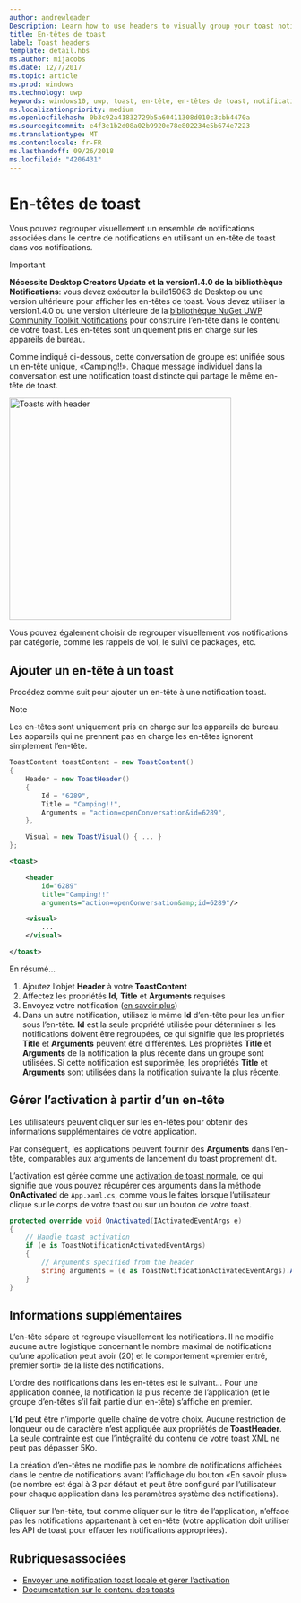 ```yaml
---
author: andrewleader
Description: Learn how to use headers to visually group your toast notifications in Action Center.
title: En-têtes de toast
label: Toast headers
template: detail.hbs
ms.author: mijacobs
ms.date: 12/7/2017
ms.topic: article
ms.prod: windows
ms.technology: uwp
keywords: windows10, uwp, toast, en-tête, en-têtes de toast, notification, regrouper les toasts, centre de notifications
ms.localizationpriority: medium
ms.openlocfilehash: 0b3c92a41832729b5a60411308d010c3cbb4470a
ms.sourcegitcommit: e4f3e1b2d08a02b9920e78e802234e5b674e7223
ms.translationtype: MT
ms.contentlocale: fr-FR
ms.lasthandoff: 09/26/2018
ms.locfileid: "4206431"
---
```

# <a name="toast-headers"></a>En-têtes de toast

Vous pouvez regrouper visuellement un ensemble de notifications associées dans le centre de notifications en utilisant un en-tête de toast dans vos notifications.

> [!IMPORTANT]
> **Nécessite Desktop Creators Update et la version1.4.0 de la bibliothèque Notifications**: vous devez exécuter la build15063 de Desktop ou une version ultérieure pour afficher les en-têtes de toast. Vous devez utiliser la version1.4.0 ou une version ultérieure de la [bibliothèque NuGet UWP Community Toolkit Notifications](https://www.nuget.org/packages/Microsoft.Toolkit.Uwp.Notifications/) pour construire l’en-tête dans le contenu de votre toast. Les en-têtes sont uniquement pris en charge sur les appareils de bureau.

Comme indiqué ci-dessous, cette conversation de groupe est unifiée sous un en-tête unique, «Camping!!». Chaque message individuel dans la conversation est une notification toast distincte qui partage le même en-tête de toast.

<img alt="Toasts with header" src="images/toast-headers-action-center.png" width="396"/>

Vous pouvez également choisir de regrouper visuellement vos notifications par catégorie, comme les rappels de vol, le suivi de packages, etc.

## <a name="add-a-header-to-a-toast"></a>Ajouter un en-tête à un toast

Procédez comme suit pour ajouter un en-tête à une notification toast.

> [!NOTE]
> Les en-têtes sont uniquement pris en charge sur les appareils de bureau. Les appareils qui ne prennent pas en charge les en-têtes ignorent simplement l’en-tête.

```csharp
ToastContent toastContent = new ToastContent()
{
    Header = new ToastHeader()
    {
        Id = "6289",
        Title = "Camping!!",
        Arguments = "action=openConversation&id=6289",
    },

    Visual = new ToastVisual() { ... }
};
```

```xml
<toast>

    <header
        id="6289"
        title="Camping!!"
        arguments="action=openConversation&amp;id=6289"/>

    <visual>
        ...
    </visual>

</toast>
```

En résumé...

1. Ajoutez l’objet **Header** à votre **ToastContent**
2. Affectez les propriétés **Id**, **Title** et **Arguments** requises
3. Envoyez votre notification ([en savoir plus](send-local-toast.md))
4. Dans un autre notification, utilisez le même **Id** d’en-tête pour les unifier sous l’en-tête. **Id** est la seule propriété utilisée pour déterminer si les notifications doivent être regroupées, ce qui signifie que les propriétés **Title** et **Arguments** peuvent être différentes. Les propriétés **Title** et **Arguments** de la notification la plus récente dans un groupe sont utilisées. Si cette notification est supprimée, les propriétés **Title** et **Arguments** sont utilisées dans la notification suivante la plus récente.


## <a name="handle-activation-from-a-header"></a>Gérer l’activation à partir d’un en-tête

Les utilisateurs peuvent cliquer sur les en-têtes pour obtenir des informations supplémentaires de votre application.

Par conséquent, les applications peuvent fournir des **Arguments** dans l’en-tête, comparables aux arguments de lancement du toast proprement dit.

L’activation est gérée comme une [activation de toast normale](send-local-toast.md#handling-activation-1), ce qui signifie que vous pouvez récupérer ces arguments dans la méthode **OnActivated** de `App.xaml.cs`, comme vous le faites lorsque l’utilisateur clique sur le corps de votre toast ou sur un bouton de votre toast.

```csharp
protected override void OnActivated(IActivatedEventArgs e)
{
    // Handle toast activation
    if (e is ToastNotificationActivatedEventArgs)
    {
        // Arguments specified from the header
        string arguments = (e as ToastNotificationActivatedEventArgs).Argument;
    }
}
```


## <a name="additional-info"></a>Informations supplémentaires

L’en-tête sépare et regroupe visuellement les notifications. Il ne modifie aucune autre logistique concernant le nombre maximal de notifications qu’une application peut avoir (20) et le comportement «premier entré, premier sorti» de la liste des notifications.

L’ordre des notifications dans les en-têtes est le suivant... Pour une application donnée, la notification la plus récente de l’application (et le groupe d’en-têtes s’il fait partie d’un en-tête) s’affiche en premier.

L’**Id** peut être n’importe quelle chaîne de votre choix. Aucune restriction de longueur ou de caractère n’est appliquée aux propriétés de **ToastHeader**. La seule contrainte est que l’intégralité du contenu de votre toast XML ne peut pas dépasser 5Ko.

La création d’en-têtes ne modifie pas le nombre de notifications affichées dans le centre de notifications avant l’affichage du bouton «En savoir plus» (ce nombre est égal à 3 par défaut et peut être configuré par l’utilisateur pour chaque application dans les paramètres système des notifications).

Cliquer sur l’en-tête, tout comme cliquer sur le titre de l’application, n’efface pas les notifications appartenant à cet en-tête (votre application doit utiliser les API de toast pour effacer les notifications appropriées).


## <a name="related-topics"></a>Rubriquesassociées

- [Envoyer une notification toast locale et gérer l’activation](send-local-toast.md)
- [Documentation sur le contenu des toasts](adaptive-interactive-toasts.md)